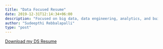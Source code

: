 ```yaml
---
title: "Data Focused Resume"
date: 2019-12-31T12:14:34+06:00
description: "Focused on big data, data engineering, analytics, and building machine learning models."
author: "Sudeepthi Rebbalapalli"
type: "post"
---
```


[Download my DS Resume](/Sudeepthi_Rebbalapalli_resume_DS.pdf)